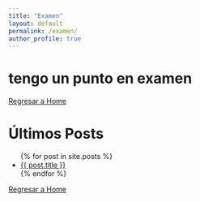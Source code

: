 ```yaml
---
title: "Examen"
layout: default
permalink: /examen/
author_profile: true
---
```


# tengo un punto en examen





[Regresar a Home](/)
# Últimos Posts



<ul>
  {% for post in site.posts %}
    <li>
      <a href="{{ post.url }}">{{ post.title }}</a>
    </li>
  {% endfor %}
</ul>

[Regresar a Home](/)
